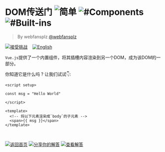 <!--info-header-start--><h1>DOM传送门 <img src="https://img.shields.io/badge/-%E7%AE%80%E5%8D%95-7aad0c" alt="简单"/> <img src="https://img.shields.io/badge/-%23Components-999" alt="#Components"/> <img src="https://img.shields.io/badge/-%23Built--ins-999" alt="#Built-ins"/></h1><blockquote><p>By webfansplz <a href="https://github.com/webfansplz" target="_blank">@webfansplz</a></p></blockquote><p><a href="https://sfc.vuejs.org/#eNpdUsFqwzAM/RXNpwQa9z7aso0xOlhhbINdfGiaqKvBsU2sdC0h/z6paUe3gw1G7+k9PblX9zHqfYfqVs1S1dpIkJC6uDDe+Cr4RNCkL5iDUUt0LsBnaF1tlJRn05Fxws4Im+hKQn4BzG6KAt7Q19gmsAQUoIRqZ10N6LBBTxC2QDuE9SbUxzUUxchLsfSLvj+JDgMryFukrtqribLc+aAJE2lK7N02MbQEzAsd9x5g24aGPd/xaExNVHRkXRLfv9Aaxf4GJ2xwAniIWF0x91Zo46BnCkd1qerpObcRcGmVGfUYmlcGl86oCWQ5zBfQy2SWuNieEpE0ZOp/CIAx7++2jJFR83GYjJXysT56zM4AveUUuKlEZFSu8WATpSzPNYUHfCpdOmZ/iXWoOslei7q23mO7/Fi9CGFVUrV79s56fPdlTLsgfo0x/C1kBVfLvyyFaywrAgPfctTwAwRzylw=" target="_blank"><img src="https://img.shields.io/badge/-%E6%8E%A5%E5%8F%97%E6%8C%91%E6%88%98-213547?logo=vue.js&logoColor=42b883" alt="接受挑战"/></a> &nbsp;&nbsp;&nbsp;<a href="./README.md" target="_blank"><img src="https://img.shields.io/badge/-English-gray" alt="English"/></a> </p><!--info-header-end-->


`Vue.js`提供了一个内置组件，将其插槽内容渲染到另一个DOM，成为该DOM的一部分。

你知道它是什么吗 ? 让我们试试👇:

```vue
<script setup>

const msg = "Hello World"

</script>

<template>
  <!-- 将以下元素渲染成`body`的子元素 -->
  <span>{{ msg }}</span>
</template>


```
<!--info-footer-start--><br><a href="../../README.zh-CN.md" target="_blank"><img src="https://img.shields.io/badge/-%E8%BF%94%E5%9B%9E%E9%A6%96%E9%A1%B5-grey" alt="返回首页"/></a> <a href="https://github.com/webfansplz/vuejs-challenges/issues/new?labels=answer,zh-CN&template=1-answer.zh-CN.md&title=13%20-%20DOM%E4%BC%A0%E9%80%81%E9%97%A8" target="_blank"><img src="https://img.shields.io/badge/-%E5%88%86%E4%BA%AB%E4%BD%A0%E7%9A%84%E8%A7%A3%E7%AD%94-teal" alt="分享你的解答"/></a> <a href="https://github.com/webfansplz/vuejs-challenges/issues?q=label%3A13+label%3Aanswer" target="_blank"><img src="https://img.shields.io/badge/-%E6%9F%A5%E7%9C%8B%E8%A7%A3%E7%AD%94-de5a77?logo=awesome-lists&logoColor=white" alt="查看解答"/></a> <!--info-footer-end-->
